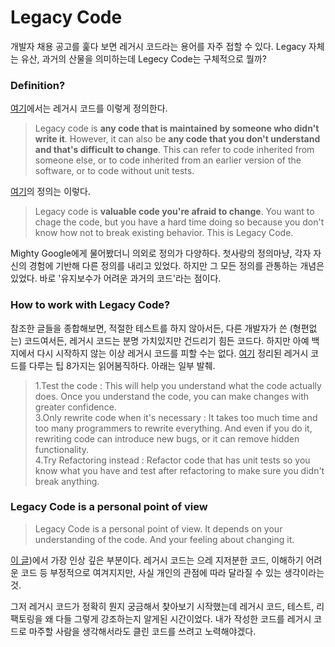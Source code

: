 # Legacy Code
개발자 채용 공고를 훑다 보면 레거시 코드라는 용어를 자주 접할 수 있다. Legacy 자체는 유산, 과거의 산물을 의미하는데 Legecy Code는 구체적으로 뭘까?  

### Definition?  
[여기](https://www.perforce.com/blog/qac/8-tips-working-legacy-code)에서는 레거시 코드를 이렇게 정의한다.
> Legacy code is **any code that is maintained by someone who didn't write it**. However, it can also be **any code that you don't understand and that's difficult to change**. This can refer to code inherited from someone else, or to code inherited from an earlier version of the software, or to code without unit tests.

[여기](https://understandlegacycode.com/blog/what-is-legacy-code-is-it-code-without-tests/)의 정의는 이렇다.
> Legacy code is **valuable code you're afraid to change**. You want to chage the code, but you have a hard time doing so because you don't know how not to break existing behavior. This is Legacy Code.  

Mighty Google에게 물어봤더니 의외로 정의가 다양하다. 첫사랑의 정의마냥, 각자 자신의 경험에 기반해 다른 정의를 내리고 있었다. 하지만 그 모든 정의를 관통하는 개념은 있었다. 바로 '유지보수가 어려운 과거의 코드'라는 점이다.

### How to work with Legacy Code?
참조한 글들을 종합해보면, 적절한 테스트를 하지 않아서든, 다른 개발자가 쓴 (형편없는) 코드여서든, 레거시 코드는 분명 가치있지만 건드리기 힘든 코드다. 하지만 아예 백지에서 다시 시작하지 않는 이상 레거시 코드를 피할 수는 없다. [여기](https://www.perforce.com/blog/qac/8-tips-working-legacy-code) 정리된 레거시 코드를 다루는 팁 8가지는 읽어봄직하다. 아래는 일부 발췌. 
> 1.Test the code : This will help you understand what the code actually does. Once you understand the code, you can make changes with greater confidence.  
> 3.Only rewrite code when it's necessary : It takes too much time and too many programmers to rewrite everything. And even if you do it, rewriting code can introduce new bugs, or it can remove hidden functionality.  
> 4.Try Refactoring instead : Refactor code that has unit tests so you know what you have and test after refactoring to make sure you didn't break anything.  

### Legacy Code is a personal point of view
> Legacy Code is a personal point of view. It depends on your understanding of the code. And your feeling about changing it.  

[이 글](https://understandlegacycode.com/blog/what-is-legacy-code-is-it-code-without-tests/))에서 가장 인상 깊은 부분이다. 레거시 코드는 으레 지저분한 코드, 이해하기 어려운 코드 등 부정적으로 여겨지지만, 사실 개인의 관점에 따라 달라질 수 있는 생각이라는 것.  

그저 레거시 코드가 정확히 뭔지 궁금해서 찾아보기 시작했는데 레거시 코드, 테스트, 리팩토링을 왜 다들 그렇게 강조하는지 알게된 시간이었다. 내가 작성한 코드를 레거시 코드로 마주할 사람을 생각해서라도 클린 코드를 쓰려고 노력해야겠다.  




